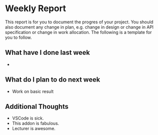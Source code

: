 # Weekly Report

This report is for you to document the progres of your project. You should also document any change in plan, e.g. change in design or change in API specification or change in work allocation. The following is a template for you to follow.

## What have I done last week

-

## What do I plan to do next week

- Work on basic result

## Additional Thoughts

-   VSCode is sick.
-   This addon is fabulous.
-   Lecturer is awesome.
